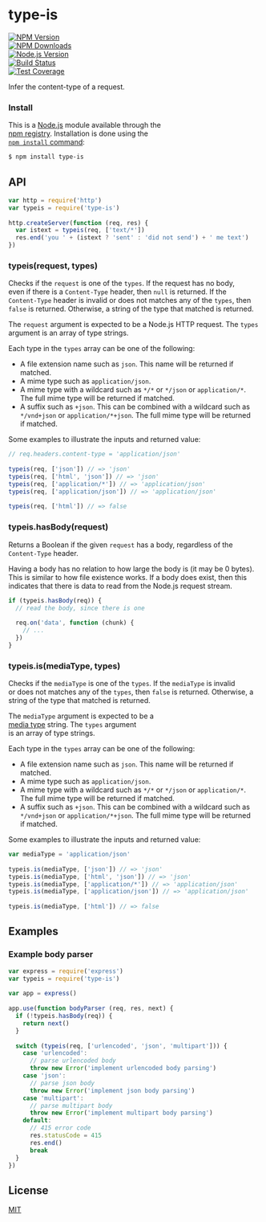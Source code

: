 # type-is  
  
[![NPM Version][npm-version-image]][npm-url]  
[![NPM Downloads][npm-downloads-image]][npm-url]  
[![Node.js Version][node-version-image]][node-version-url]  
[![Build Status][travis-image]][travis-url]  
[![Test Coverage][coveralls-image]][coveralls-url]  
  
Infer the content-type of a request.  
  
### Install  
  
This is a [Node.js](https://nodejs.org/en/) module available through the  
[npm registry](https://www.npmjs.com/). Installation is done using the  
[`npm install` command](https://docs.npmjs.com/getting-started/installing-npm-packages-locally):  
  
```sh  
$ npm install type-is  
```  
  
## API  
  
```js  
var http = require('http')  
var typeis = require('type-is')  
  
http.createServer(function (req, res) {  
  var istext = typeis(req, ['text/*'])  
  res.end('you ' + (istext ? 'sent' : 'did not send') + ' me text')  
})  
```  
  
### typeis(request, types)  
  
Checks if the `request` is one of the `types`. If the request has no body,  
even if there is a `Content-Type` header, then `null` is returned. If the  
`Content-Type` header is invalid or does not matches any of the `types`, then  
`false` is returned. Otherwise, a string of the type that matched is returned.  
  
The `request` argument is expected to be a Node.js HTTP request. The `types`  
argument is an array of type strings.  
  
Each type in the `types` array can be one of the following:  
  
- A file extension name such as `json`. This name will be returned if matched.  
- A mime type such as `application/json`.  
- A mime type with a wildcard such as `*/*` or `*/json` or `application/*`.  
  The full mime type will be returned if matched.  
- A suffix such as `+json`. This can be combined with a wildcard such as  
  `*/vnd+json` or `application/*+json`. The full mime type will be returned  
  if matched.  
  
Some examples to illustrate the inputs and returned value:  
  
<!-- eslint-disable no-undef -->  
  
```js  
// req.headers.content-type = 'application/json'  
  
typeis(req, ['json']) // => 'json'  
typeis(req, ['html', 'json']) // => 'json'  
typeis(req, ['application/*']) // => 'application/json'  
typeis(req, ['application/json']) // => 'application/json'  
  
typeis(req, ['html']) // => false  
```  
  
### typeis.hasBody(request)  
  
Returns a Boolean if the given `request` has a body, regardless of the  
`Content-Type` header.  
  
Having a body has no relation to how large the body is (it may be 0 bytes).  
This is similar to how file existence works. If a body does exist, then this  
indicates that there is data to read from the Node.js request stream.  
  
<!-- eslint-disable no-undef -->  
  
```js  
if (typeis.hasBody(req)) {  
  // read the body, since there is one  
  
  req.on('data', function (chunk) {  
    // ...  
  })  
}  
```  
  
### typeis.is(mediaType, types)  
  
Checks if the `mediaType` is one of the `types`. If the `mediaType` is invalid  
or does not matches any of the `types`, then `false` is returned. Otherwise, a  
string of the type that matched is returned.  
  
The `mediaType` argument is expected to be a  
[media type](https://tools.ietf.org/html/rfc6838) string. The `types` argument  
is an array of type strings.  
  
Each type in the `types` array can be one of the following:  
  
- A file extension name such as `json`. This name will be returned if matched.  
- A mime type such as `application/json`.  
- A mime type with a wildcard such as `*/*` or `*/json` or `application/*`.  
  The full mime type will be returned if matched.  
- A suffix such as `+json`. This can be combined with a wildcard such as  
  `*/vnd+json` or `application/*+json`. The full mime type will be returned  
  if matched.  
  
Some examples to illustrate the inputs and returned value:  
  
<!-- eslint-disable no-undef -->  
  
```js  
var mediaType = 'application/json'  
  
typeis.is(mediaType, ['json']) // => 'json'  
typeis.is(mediaType, ['html', 'json']) // => 'json'  
typeis.is(mediaType, ['application/*']) // => 'application/json'  
typeis.is(mediaType, ['application/json']) // => 'application/json'  
  
typeis.is(mediaType, ['html']) // => false  
```  
  
## Examples  
  
### Example body parser  
  
```js  
var express = require('express')  
var typeis = require('type-is')  
  
var app = express()  
  
app.use(function bodyParser (req, res, next) {  
  if (!typeis.hasBody(req)) {  
    return next()  
  }  
  
  switch (typeis(req, ['urlencoded', 'json', 'multipart'])) {  
    case 'urlencoded':  
      // parse urlencoded body  
      throw new Error('implement urlencoded body parsing')  
    case 'json':  
      // parse json body  
      throw new Error('implement json body parsing')  
    case 'multipart':  
      // parse multipart body  
      throw new Error('implement multipart body parsing')  
    default:  
      // 415 error code  
      res.statusCode = 415  
      res.end()  
      break  
  }  
})  
```  
  
## License  
  
[MIT](LICENSE)  
  
[coveralls-image]: https://badgen.net/coveralls/c/github/jshttp/type-is/master  
[coveralls-url]: https://coveralls.io/r/jshttp/type-is?branch=master  
[node-version-image]: https://badgen.net/npm/node/type-is  
[node-version-url]: https://nodejs.org/en/download  
[npm-downloads-image]: https://badgen.net/npm/dm/type-is  
[npm-url]: https://npmjs.org/package/type-is  
[npm-version-image]: https://badgen.net/npm/v/type-is  
[travis-image]: https://badgen.net/travis/jshttp/type-is/master  
[travis-url]: https://travis-ci.org/jshttp/type-is  
